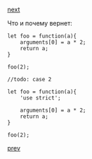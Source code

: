 <a href="06.md">next</a>


<div>
Что и почему вернет:

```
let foo = function(a){
    arguments[0] = a * 2;
    return a;
}

foo(2);

//todo: case 2

let foo = function(a){
    'use strict';

    arguments[0] = a * 2;
    return a;
}

foo(2);
```
</div>

<a href="04.md">prev</a>
